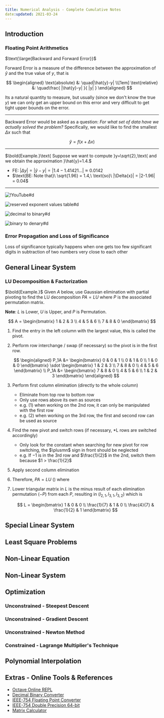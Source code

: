 ```yaml
---
title: Numerical Analysis - Complete Cumulative Notes
date:updated: 2021-03-24
---
```


## Introduction

### Floating Point Arithmetics

$\text{\large{Backward and Forward Error}}$

$\text{Forward Error}$ is a measure of the difference between the approximation of $\hat{y}$ and the true value of $y$, that is

$$
\begin{aligned}
  \text{absolute} &: \quad|\hat{y}-y|
  \\[1em]
  \text{relative} &: \quad\frac{ |\hat{y}-y| }{ |y| }
\end{aligned}
$$

Its a natural quantity to measure, but usually (since we don't know the true $y$) we can only get an upper bound on this error and very difficult to get tight upper bounds on the error.

***

$\text{Backward Error}$ would be asked as a question: *For what set of data have we actually solved the problem?* Specifically, we would like to find the smallest $\Delta{x}$ such that

$$\hat{y} = f(x+\Delta{x})$$

***

$\bold{Example.}\text{ Suppose we want to compute }y=\sqrt{2},\text{ and we obtain the approximation }\hat{y}=1.4.$

- $\text{FE:}\ |\Delta{y}| = |\hat{y}-y| = |1.4-1.41421...| \approx 0.0142$
- $\text{BE: Note that}\ \sqrt{1.96} = 1.4,\ \text{so}\ |\Delta{x}| = |2-1.96| = 0.04$

***

![!YouTube#d](RuKkePyo9zk "IEEE-754 Standard | Floating Point Binary Arithmetic")

![reserved exponent values table#d](assets/uploads/curated/notes/numerical-analysis.reserved-exponent-values.png "Reserved Exponent Values Table")

![decimal to binary#d](assets/uploads/curated/notes/numerical-analysis.decimal2binary.png "Step-by-step Decimal to Binary Conversion")

![binary to denary#d](assets/uploads/curated/notes/numerical-analysis.binary2denary.png "Step-by-step Binary to Denary Conversion")

### Error Propagation and Loss of Significance

Loss of significance typically happens when one gets too few significant digits in subtraction of two numbers very close to each other

## General Linear System

### LU Decomposition & Factorization

$\bold{Example.}$ Given $A$ below, use Gaussian elimination with partial pivoting to find the LU decomposition $PA=LU$ where $P$ is the associated permutation matrix.

**Note**: $L$ is Lower, $U$ is Upper, and $P$ is Permutation.

$$
A =
\begin{bmatrix}
  1 & 2 & 3 \\
  4 & 5 & 6 \\
  7 & 8 & 0
\end{bmatrix}
$$

1. Find the entry in the left column with the largest value, this is called the pivot.
2. Perform row interchange / swap (if necessary) so the pivot is in the first row.

    $$
    \begin{aligned}
      P_1A &=
      \begin{bmatrix}
        0 & 0 & 1 \\
        0 & 1 & 0 \\
        1 & 0 & 0
      \end{bmatrix}
      \sdot
      \begin{bmatrix}
        1 & 2 & 3 \\
        7 & 8 & 0 \\
        4 & 5 & 6
      \end{bmatrix}
      \\ P_1A &=
      \begin{bmatrix}
        7 & 8 & 0 \\
        4 & 5 & 6 \\
        1 & 2 & 3
      \end{bmatrix}
    \end{aligned}
    $$

3. Perform first column elimination (directly to the whole column)

    - Eliminate from top row to bottom row
    - Only use rows above its own as sources
    - e.g. (1) when working on the 2nd row, it can only be manipulated with the first row
    - e.g. (2) when working on the 3rd row, the first and second row can be used as source

4. Find the new pivot and switch rows (if necessary, *L rows are switched accordingly)

    - Only look for the constant when searching for new pivot for row switching, the $\plusmn$ sign in front should be neglected
    - e.g. If $-1$ is in the 3rd row and $\frac{1}{2}$ in the 2nd, switch them because $1 > \frac{1}{2}$

5. Apply second column elimination
6. Therefore, $PA=LU$ () where
7. Lower triangular matrix in $L$ is the minus result of each elimination permutation $(-P)$ from each $P$, resulting in $(l_{2,1}, l_{3,1}, l_{3,2})$ which is

    $$
    L =
    \begin{bmatrix}
      1 & 0 & 0 \\
      \frac{1}{7} & 1 & 0 \\
      \frac{4}{7} & \frac{1}{2} & 1
    \end{bmatrix}
    $$

## Special Linear System

## Least Square Problems

## Non-Linear Equation

## Non-Linear System

<!-- Midway -->

## Optimization

### Unconstrained - Steepest Descent

### Unconstrained - Gradient Descent

### Unconstrained - Newton Method

### Constrained - Lagrange Multiplier's Technique

## Polynomial Interpolation

## Extras - Online Tools & References

- [Octave Online REPL](https://octave-online.net/)
- [Decimal Binary Converter](https://www.rapidtables.com/convert/number/decimal-to-binary.html)
- [IEEE-754 Floating Point Converter](https://www.h-schmidt.net/FloatConverter/IEEE754.html)
- [IEEE-754 Double Precision 64-bit](https://www.binaryconvert.com/result_double.html)
- [Matrix Calculator](https://matrixcalc.org/en/)
